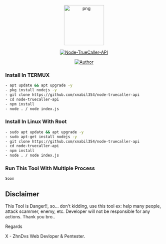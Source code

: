<p align="center">
<img src="https://avatars.githubusercontent.com/xnabil354" alt="png" width="128" height="128"/>
</p>
<p align="center">
<a href="#"><img title="Node-TrueCaller-API" src="https://img.shields.io/badge/X SpamOTP-Unlimited-green?colorA=%23ff0000&colorB=%23017e40&style=for-the-badge"></a>
</p>
<p align="center">
<a href="https://github.com/xnabil354"><img title="Author" src="https://img.shields.io/badge/Author-x nabil354-red.svg?style=for-the-badge&logo=github"></a>
</p>

### Install In TERMUX

```bash
- apt update && apt upgrade -y
- pkg install nodejs -y
- git clone https://github.com/xnabil354/node-truecaller-api
- cd node-truecaller-api
- npm install
- node . / node index.js
```

### Install In Linux With Root

```bash
- sudo apt update && apt upgrade -y
- sudo apt-get install nodejs -y
- git clone https://github.com/xnabil354/node-truecaller-api
- cd node-truecaller-api
- npm install
- node . / node index.js
```

### Run This Tool With Multiple Process
```
Soon

```

## Disclaimer

This Tool is Danger!!, so... don't kidding, use this tool ex: help many people, attack scammer, enemy, etc. Developer will not be responsible for any actions. Thank you bro..


Regards

X - ZhnDvs
Web Devloper & Pentester.